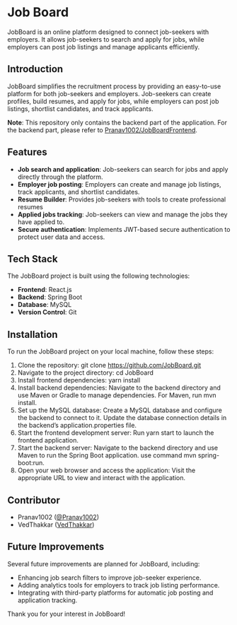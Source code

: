 # Job Board

JobBoard is an online platform designed to connect job-seekers with employers. It allows job-seekers to search and apply for jobs, while employers can post job listings and manage applicants efficiently.

## Introduction

JobBoard simplifies the recruitment process by providing an easy-to-use platform for both job-seekers and employers. Job-seekers can create profiles, build resumes, and apply for jobs, while employers can post job listings, shortlist candidates, and track applicants.

**Note**: This repository only contains the backend part of the application. For the backend part, please refer to [Pranav1002/JobBoardFrontend](https://github.com/Pranav1002/JobBoardFrontend).


## Features

- **Job search and application**: Job-seekers can search for jobs and apply directly through the platform.
- **Employer job posting**: Employers can create and manage job listings, track applicants, and shortlist candidates.
- **Resume Builder**: Provides job-seekers with tools to create professional resumes
- **Applied jobs tracking**: Job-seekers can view and manage the jobs they have applied to.
- **Secure authentication**: Implements JWT-based secure authentication to protect user data and access.

## Tech Stack

The JobBoard project is built using the following technologies:

- **Frontend**: React.js
- **Backend**: Spring Boot
- **Database**: MySQL
- **Version Control**: Git

## Installation

To run the JobBoard project on your local machine, follow these steps:

1. Clone the repository: git clone https://github.com/JobBoard.git
2. Navigate to the project directory: cd JobBoard
3. Install frontend dependencies: yarn install
4. Install backend dependencies: Navigate to the backend directory and use Maven or Gradle to manage dependencies. For Maven, run mvn install.
5. Set up the MySQL database: Create a MySQL database and configure the backend to connect to it. Update the database connection details in the backend’s application.properties file.
6. Start the frontend development server: Run yarn start to launch the frontend application.
7. Start the backend server: Navigate to the backend directory and use Maven to run the Spring Boot application. use command mvn spring-boot:run.
8. Open your web browser and access the application: Visit the appropriate URL to view and interact with the application.

## Contributor

- Pranav1002 ([@Pranav1002](https://github.com/Pranav1002))
- VedThakkar ([VedThakkar](https://github.com/VedThakkar))

## Future Improvements

Several future improvements are planned for JobBoard, including:

- Enhancing job search filters to improve job-seeker experience.
- Adding analytics tools for employers to track job listing performance.
- Integrating with third-party platforms for automatic job posting and application tracking.

Thank you for your interest in JobBoard!
